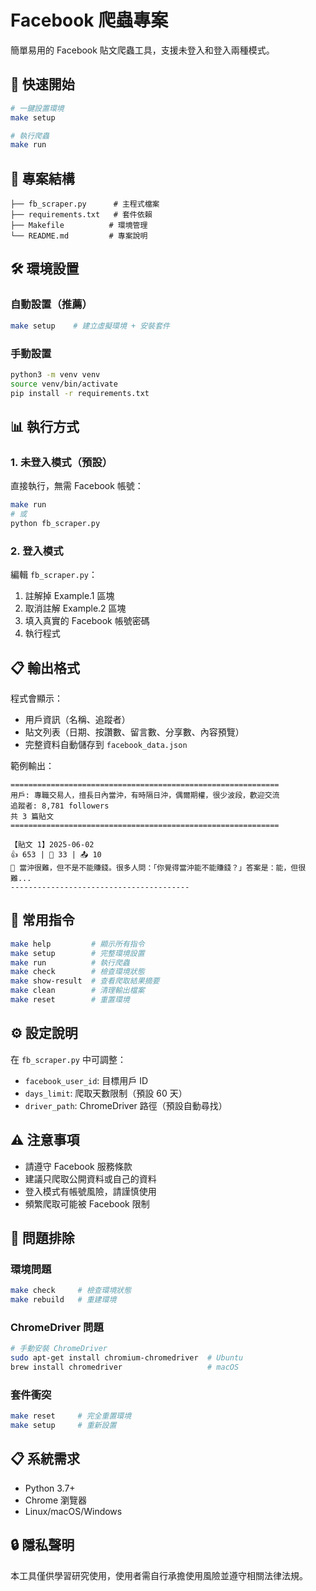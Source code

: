 # Facebook 爬蟲專案

簡單易用的 Facebook 貼文爬蟲工具，支援未登入和登入兩種模式。

## 🚀 快速開始

```bash
# 一鍵設置環境
make setup

# 執行爬蟲
make run
```

## 📁 專案結構

```
├── fb_scraper.py      # 主程式檔案
├── requirements.txt   # 套件依賴
├── Makefile          # 環境管理
└── README.md         # 專案說明
```

## 🛠️ 環境設置

### 自動設置（推薦）
```bash
make setup    # 建立虛擬環境 + 安裝套件
```

### 手動設置
```bash
python3 -m venv venv
source venv/bin/activate
pip install -r requirements.txt
```

## 📊 執行方式

### 1. 未登入模式（預設）
直接執行，無需 Facebook 帳號：
```bash
make run
# 或
python fb_scraper.py
```

### 2. 登入模式
編輯 `fb_scraper.py`：
1. 註解掉 Example.1 區塊
2. 取消註解 Example.2 區塊  
3. 填入真實的 Facebook 帳號密碼
4. 執行程式

## 📋 輸出格式

程式會顯示：
- 用戶資訊（名稱、追蹤者）
- 貼文列表（日期、按讚數、留言數、分享數、內容預覽）
- 完整資料自動儲存到 `facebook_data.json`

範例輸出：
```
============================================================
用戶: 專職交易人，擅長日內當沖，有時隔日沖，偶爾期權，很少波段，歡迎交流
追蹤者: 8,781 followers
共 3 篇貼文
============================================================

【貼文 1】2025-06-02
👍 653 | 💬 33 | 📤 10
📝 當沖很難，但不是不能賺錢。很多人問：「你覺得當沖能不能賺錢？」答案是：能，但很難...
----------------------------------------
```

## 🔧 常用指令

```bash
make help         # 顯示所有指令
make setup        # 完整環境設置
make run          # 執行爬蟲
make check        # 檢查環境狀態
make show-result  # 查看爬取結果摘要
make clean        # 清理輸出檔案
make reset        # 重置環境
```

## ⚙️ 設定說明

在 `fb_scraper.py` 中可調整：
- `facebook_user_id`: 目標用戶 ID
- `days_limit`: 爬取天數限制（預設 60 天）
- `driver_path`: ChromeDriver 路徑（預設自動尋找）

## ⚠️ 注意事項

- 請遵守 Facebook 服務條款
- 建議只爬取公開資料或自己的資料
- 登入模式有帳號風險，請謹慎使用
- 頻繁爬取可能被 Facebook 限制

## 🐛 問題排除

### 環境問題
```bash
make check     # 檢查環境狀態
make rebuild   # 重建環境
```

### ChromeDriver 問題
```bash
# 手動安裝 ChromeDriver
sudo apt-get install chromium-chromedriver  # Ubuntu
brew install chromedriver                   # macOS
```

### 套件衝突
```bash
make reset     # 完全重置環境
make setup     # 重新設置
```

## 📋 系統需求

- Python 3.7+
- Chrome 瀏覽器
- Linux/macOS/Windows

## 🔒 隱私聲明

本工具僅供學習研究使用，使用者需自行承擔使用風險並遵守相關法律法規。